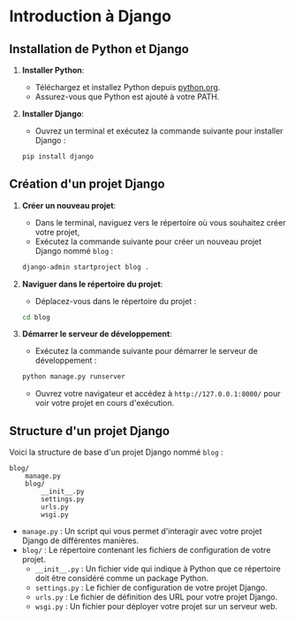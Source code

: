 
# Introduction à Django

## Installation de Python et Django

1. **Installer Python**:
    - Téléchargez et installez Python depuis [python.org](https://www.python.org/downloads/).
    - Assurez-vous que Python est ajouté à votre PATH.

2. **Installer Django**:
    - Ouvrez un terminal et exécutez la commande suivante pour installer Django :
    ```bash
    pip install django
    ```

## Création d'un projet Django

1. **Créer un nouveau projet**:
    - Dans le terminal, naviguez vers le répertoire où vous souhaitez créer votre projet,
    - Exécutez la commande suivante pour créer un nouveau projet Django nommé `blog` :
    ```bash
    django-admin startproject blog .
    ```

2. **Naviguer dans le répertoire du projet**:
    - Déplacez-vous dans le répertoire du projet :
    ```bash
    cd blog
    ```

3. **Démarrer le serveur de développement**:
    - Exécutez la commande suivante pour démarrer le serveur de développement :
    ```bash
    python manage.py runserver
    ```
    - Ouvrez votre navigateur et accédez à `http://127.0.0.1:8000/` pour voir votre projet en cours d'exécution.

## Structure d'un projet Django

Voici la structure de base d'un projet Django nommé `blog` :

```
blog/
    manage.py
    blog/
        __init__.py
        settings.py
        urls.py
        wsgi.py
```

- `manage.py` : Un script qui vous permet d'interagir avec votre projet Django de différentes manières.
- `blog/` : Le répertoire contenant les fichiers de configuration de votre projet.
    - `__init__.py` : Un fichier vide qui indique à Python que ce répertoire doit être considéré comme un package Python.
    - `settings.py` : Le fichier de configuration de votre projet Django.
    - `urls.py` : Le fichier de définition des URL pour votre projet Django.
    - `wsgi.py` : Un fichier pour déployer votre projet sur un serveur web.

